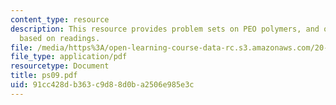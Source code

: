 ```yaml
---
content_type: resource
description: This resource provides problem sets on PEO polymers, and others problems
  based on readings.
file: /media/https%3A/open-learning-course-data-rc.s3.amazonaws.com/20-110j-thermodynamics-of-biomolecular-systems-fall-2005/91cc428db363c9d88d0ba2506e985e3c_ps09.pdf
file_type: application/pdf
resourcetype: Document
title: ps09.pdf
uid: 91cc428d-b363-c9d8-8d0b-a2506e985e3c
---
```

